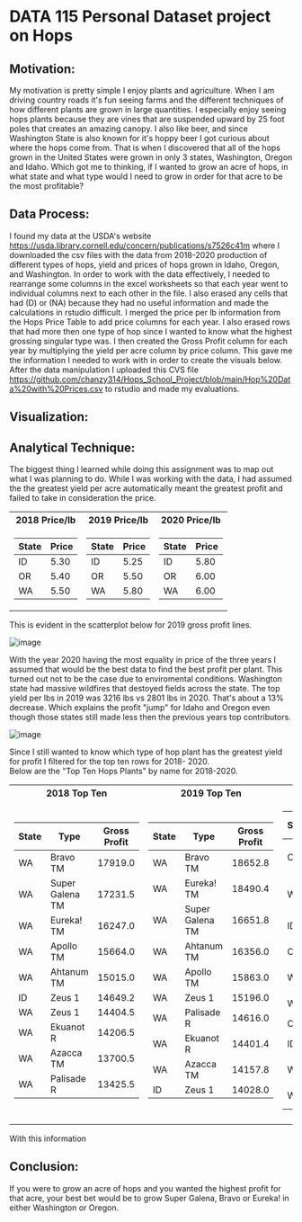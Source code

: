 # DATA 115 Personal Dataset project on Hops


## Motivation: 
   My motivation is pretty simple I enjoy plants and agriculture. When I am driving country roads it's fun seeing farms and the different techniques of how different plants are grown in large quantities. I especially enjoy seeing hops plants because they are vines that are suspended upward by 25 foot poles that creates an amazing canopy. I also like beer, and since Washington State is also known for it's hoppy beer I got curious about where the hops come from. That is when I discovered that all of the hops grown in the United States were grown in only 3 states, Washington, Oregon and Idaho. Which got me to thinking, if I wanted to grow an acre of hops, in what state and what type would I need to grow in order for that acre to be the most profitable? 

## Data Process: 
   I found my data at the USDA's website https://usda.library.cornell.edu/concern/publications/s7526c41m where I downloaded the csv files with the data from 2018-2020 production of different types of hops, yield and prices of hops grown in Idaho, Oregon, and Washington. 
   In order to work with the data effectively, I needed to rearrange some columns in the excel worksheets so that each year went to individual columns next to each other in the file. I also erased any cells that had (D) or (NA) because they had no useful information and made the calculations in rstudio difficult. I merged the price per lb information from the Hops Price Table to add price columns for each year. I also erased rows that had more then one type of hop since I wanted to know what the highest grossing singular type was. I then created the Gross Profit column for each year by multiplying the yield per acre column by price column. This gave me the information I needed to work with in order to create the visuals below. After the data manipulation I uploaded this CVS file https://github.com/chanzy314/Hops_School_Project/blob/main/Hop%20Data%20with%20Prices.csv to rstudio and made my evaluations. 

## Visualization: 


## Analytical Technique: 

The biggest thing I learned while doing this assignment was to map out what I was planning to do. While I was working with the data, I had assumed the the greatest yield per acre automatically meant the greatest profit and failed to take in consideration the price.

<table>
<tr><th> 2018 Price/lb </th><th>2019 Price/lb </th><th>2020 Price/lb </th></tr>
<tr><td>

| State | Price |
| --- | --- |
|ID|	5.30|
|OR	|5.40	| 
|WA| 5.50	| 


</td><td>

| State | Price |
| --- | --- |
|ID|	5.25|
|OR	|5.50	| 
|WA| 5.80	| 

</td><td>

| State | Price |
| --- | --- |
|ID|	5.80|
|OR	|6.00	| 
|WA| 6.00	| 

</table>

This is evident in the scatterplot below for 2019 gross profit lines.

![image](https://user-images.githubusercontent.com/61097093/115101153-aefea700-9ef6-11eb-99ae-31738decfba7.png)

With the year 2020 having the most equality in price of the three years I assumed that would be the best data to find the best profit per plant. This turned out not to be the case due to enviromental conditions. Washington state had massive wildfires that destoyed fields across the state. The top yield per lbs in 2019 was 3216 lbs vs 2801 lbs in 2020. That's about a 13% decrease. Which explains the profit "jump" for Idaho and Oregon even though those states still made less then the previous years top contributors. 

![image](https://user-images.githubusercontent.com/61097093/115972749-19ba6e80-a505-11eb-81fe-367b0a066593.png)

Since I still wanted to know which type of hop plant has the greatest yield for profit I filtered for the top ten rows for 2018- 2020.    
Below are the "Top Ten Hops Plants" by name for 2018-2020.
<table>
<tr><th> 2018 Top Ten </th><th>2019 Top Ten </th><th>2020 Top Ten</th></tr>
<tr><td>

| State | Type | Gross Profit|
| --- | --- | --- |
|WA|	Bravo TM |	17919.0	|	
|WA	|Super Galena TM	| 17231.5	|	
|WA| Eureka! TM	| 16247.0		|
|WA	| Apollo TM	|15664.0		|
|WA|	Ahtanum TM|15015.0|		
|ID	|Zeus 1 |	14649.2		|
|WA	|Zeus 1|14404.5	|	
|WA	|Ekuanot R	|14206.5	|	
|WA|	Azacca TM|	13700.5	|	
|WA	|Palisade R	| 13425.5	|


</td><td>

| State | Type | Gross Profit|
| --- | --- | --- |
|WA|	Bravo TM	|18652.8		|
|WA|	Eureka! TM|	18490.4		|
|WA|	Super Galena TM	|16651.8	|	
|WA|	Ahtanum TM|16356.0|		
|WA|	Apollo TM	|15863.0	|	
|WA|	Zeus 1	|15196.0		|
|WA|	Palisade R|	14616.0	|	
|WA|	Ekuanot R	|14401.4	|	
|WA|	Azacca TM	|14157.8	|	
|ID|	Zeus 1	|14028.0	|

</td><td>

| State | Type | Gross Profit|
| --- | --- | --- |
|OR|	Super Galena TM|	16806.0	|	
|WA|Super Galena TM	|15816.0|		
|ID|	Idaho 7 TM	|14163.6	|	
|OR	|Amarillo R	|14160.0	|	
|WA|	Eureka! TM|	13992.0		|
|WA|	Bravo TM|	13848.0		|
|OR	|Liberty|	13734.0		|
|ID	|Mosaic R|	13543.0|		
|WA	|Apollo TM	|13488.0	|	
|WA	|Ekuanot R	|12948.0	|

<tr><td></table>

With this information 
## Conclusion:

If you were to grow an acre of hops and you wanted the highest profit for that acre, your best bet would be to grow Super Galena, Bravo or Eureka! in either Washington or Oregon.    



